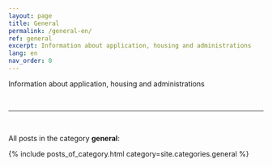 ```yaml
---
layout: page
title: General
permalink: /general-en/
ref: general
excerpt: Information about application, housing and administrations
lang: en
nav_order: 0
---
```


Information about application, housing and administrations

<br>
<hr>
<br>


All posts in the category **general**:

{% include posts_of_category.html category=site.categories.general %}
